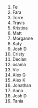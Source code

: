1. Fei
2. Fara
3. Torre
4. Travis
5. Kristina
6. Matt
7. Morganne
8. Katy
9. Josh D
10. Cristy
11. Declan
12. osama
13. Vic
14. Alex G
15. Alex K
16. Jonathan
17. Anna
18. Josh D
19. Tania
